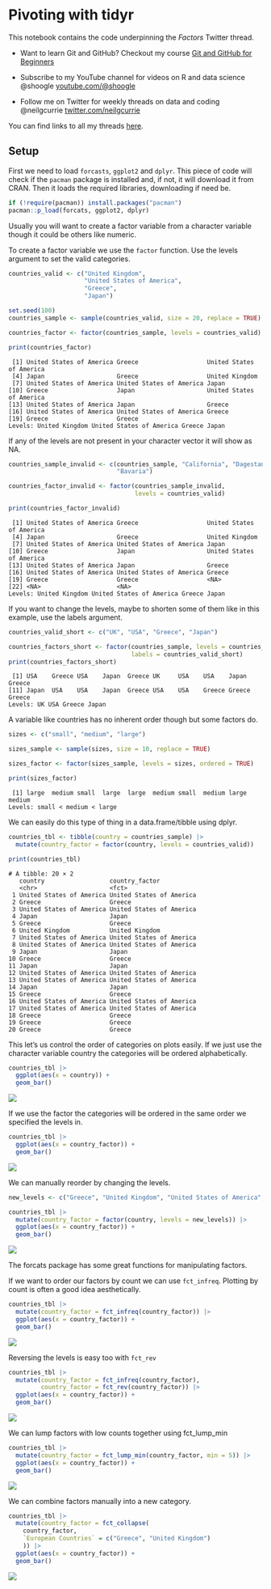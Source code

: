 Pivoting with tidyr
================

This notebook contains the code underpinning the *Factors* Twitter
thread.

- Want to learn Git and GitHub? Checkout my course [Git and GitHub for
  Beginners](https://www.shoogle.co/challenge-page/git-and-github-for-beginners)

- Subscribe to my YouTube channel for videos on R and data science
  @shoogle [youtube.com/@shoogle](www.youtube.com/@shoogle)

- Follow me on Twitter for weekly threads on data and coding
  @neilgcurrie [twitter.com/neilgcurrie](www.twitter.com/neilgcurrie)

You can find links to all my threads
[here](https://github.com/neilcuz/threads).

## Setup

First we need to load `forcasts`, `ggplot2` and `dplyr`. This piece of
code will check if the `pacman` package is installed and, if not, it
will download it from CRAN. Then it loads the required libraries,
downloading if need be.

``` r
if (!require(pacman)) install.packages("pacman")
pacman::p_load(forcats, ggplot2, dplyr)
```

Usually you will want to create a factor variable from a character
variable though it could be others like numeric.

To create a factor variable we use the `factor` function. Use the levels
argument to set the valid categories.

``` r
countries_valid <- c("United Kingdom", 
                     "United States of America", 
                     "Greece",
                     "Japan")

set.seed(100)
countries_sample <- sample(countries_valid, size = 20, replace = TRUE)

countries_factor <- factor(countries_sample, levels = countries_valid)

print(countries_factor)
```

     [1] United States of America Greece                   United States of America
     [4] Japan                    Greece                   United Kingdom          
     [7] United States of America United States of America Japan                   
    [10] Greece                   Japan                    United States of America
    [13] United States of America Japan                    Greece                  
    [16] United States of America United States of America Greece                  
    [19] Greece                   Greece                  
    Levels: United Kingdom United States of America Greece Japan

If any of the levels are not present in your character vector it will
show as NA.

``` r
countries_sample_invalid <- c(countries_sample, "California", "Dagestan", 
                              "Bavaria")

countries_factor_invalid <- factor(countries_sample_invalid, 
                                   levels = countries_valid)

print(countries_factor_invalid)
```

     [1] United States of America Greece                   United States of America
     [4] Japan                    Greece                   United Kingdom          
     [7] United States of America United States of America Japan                   
    [10] Greece                   Japan                    United States of America
    [13] United States of America Japan                    Greece                  
    [16] United States of America United States of America Greece                  
    [19] Greece                   Greece                   <NA>                    
    [22] <NA>                     <NA>                    
    Levels: United Kingdom United States of America Greece Japan

If you want to change the levels, maybe to shorten some of them like in
this example, use the labels argument.

``` r
countries_valid_short <- c("UK", "USA", "Greece", "Japan")

countries_factors_short <- factor(countries_sample, levels = countries_valid, 
                                  labels = countries_valid_short)
print(countries_factors_short)
```

     [1] USA    Greece USA    Japan  Greece UK     USA    USA    Japan  Greece
    [11] Japan  USA    USA    Japan  Greece USA    USA    Greece Greece Greece
    Levels: UK USA Greece Japan

A variable like countries has no inherent order though but some factors
do.

``` r
sizes <- c("small", "medium", "large")

sizes_sample <- sample(sizes, size = 10, replace = TRUE)

sizes_factor <- factor(sizes_sample, levels = sizes, ordered = TRUE)

print(sizes_factor)
```

     [1] large  medium small  large  large  medium small  medium large  medium
    Levels: small < medium < large

We can easily do this type of thing in a data.frame/tibble using dplyr.

``` r
countries_tbl <- tibble(country = countries_sample) |> 
  mutate(country_factor = factor(country, levels = countries_valid))

print(countries_tbl)
```

    # A tibble: 20 × 2
       country                  country_factor          
       <chr>                    <fct>                   
     1 United States of America United States of America
     2 Greece                   Greece                  
     3 United States of America United States of America
     4 Japan                    Japan                   
     5 Greece                   Greece                  
     6 United Kingdom           United Kingdom          
     7 United States of America United States of America
     8 United States of America United States of America
     9 Japan                    Japan                   
    10 Greece                   Greece                  
    11 Japan                    Japan                   
    12 United States of America United States of America
    13 United States of America United States of America
    14 Japan                    Japan                   
    15 Greece                   Greece                  
    16 United States of America United States of America
    17 United States of America United States of America
    18 Greece                   Greece                  
    19 Greece                   Greece                  
    20 Greece                   Greece                  

This let’s us control the order of categories on plots easily. If we
just use the character variable country the categories will be ordered
alphabetically.

``` r
countries_tbl |> 
  ggplot(aes(x = country)) +
  geom_bar()
```

![](factors_files/figure-commonmark/plot-unordered-1.png)

If we use the factor the categories will be ordered in the same order we
specified the levels in.

``` r
countries_tbl |> 
  ggplot(aes(x = country_factor)) +
  geom_bar()
```

![](factors_files/figure-commonmark/plot-ordered-1.png)

We can manually reorder by changing the levels.

``` r
new_levels <- c("Greece", "United Kingdom", "United States of America", "Japan")

countries_tbl |> 
  mutate(country_factor = factor(country, levels = new_levels)) |>   
  ggplot(aes(x = country_factor)) +
  geom_bar()
```

![](factors_files/figure-commonmark/plot-manually-reorder-1.png)

The forcats package has some great functions for manipulating factors.

If we want to order our factors by count we can use `fct_infreq`.
Plotting by count is often a good idea aesthetically.

``` r
countries_tbl |> 
  mutate(country_factor = fct_infreq(country_factor)) |>   
  ggplot(aes(x = country_factor)) +
  geom_bar()
```

![](factors_files/figure-commonmark/plot-large-to-small-1.png)

Reversing the levels is easy too with `fct_rev`

``` r
countries_tbl |> 
  mutate(country_factor = fct_infreq(country_factor),
         country_factor = fct_rev(country_factor)) |>   
  ggplot(aes(x = country_factor)) +
  geom_bar()
```

![](factors_files/figure-commonmark/plot-reverse-1.png)

We can lump factors with low counts together using fct_lump_min

``` r
countries_tbl |> 
  mutate(country_factor = fct_lump_min(country_factor, min = 5)) |>    
  ggplot(aes(x = country_factor)) +
  geom_bar()
```

![](factors_files/figure-commonmark/plot-lump-1.png)

We can combine factors manually into a new category.

``` r
countries_tbl |> 
  mutate(country_factor = fct_collapse(
    country_factor,
    `European Countries` = c("Greece", "United Kingdom")
    )) |>    
  ggplot(aes(x = country_factor)) +
  geom_bar()
```

![](factors_files/figure-commonmark/plot-combine-1.png)
